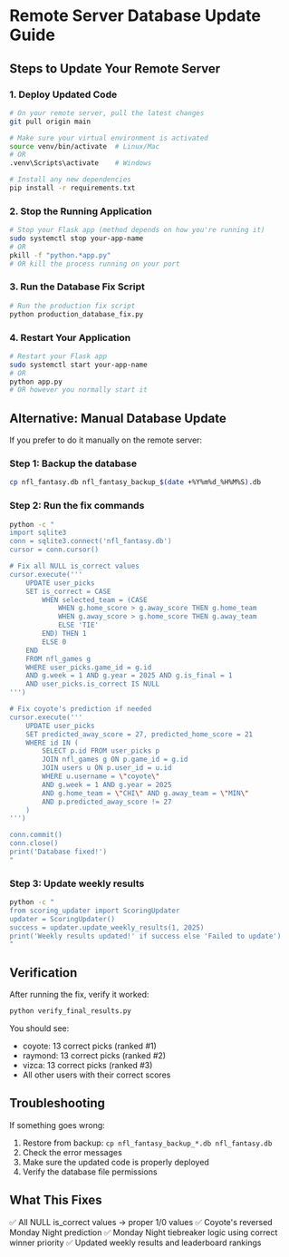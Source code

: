 # Remote Server Database Update Guide

## Steps to Update Your Remote Server

### 1. Deploy Updated Code
```bash
# On your remote server, pull the latest changes
git pull origin main

# Make sure your virtual environment is activated
source venv/bin/activate  # Linux/Mac
# OR
.venv\Scripts\activate    # Windows

# Install any new dependencies
pip install -r requirements.txt
```

### 2. Stop the Running Application
```bash
# Stop your Flask app (method depends on how you're running it)
sudo systemctl stop your-app-name
# OR
pkill -f "python.*app.py"
# OR kill the process running on your port
```

### 3. Run the Database Fix Script
```bash
# Run the production fix script
python production_database_fix.py
```

### 4. Restart Your Application
```bash
# Restart your Flask app
sudo systemctl start your-app-name
# OR
python app.py
# OR however you normally start it
```

## Alternative: Manual Database Update

If you prefer to do it manually on the remote server:

### Step 1: Backup the database
```bash
cp nfl_fantasy.db nfl_fantasy_backup_$(date +%Y%m%d_%H%M%S).db
```

### Step 2: Run the fix commands
```bash
python -c "
import sqlite3
conn = sqlite3.connect('nfl_fantasy.db')
cursor = conn.cursor()

# Fix all NULL is_correct values
cursor.execute('''
    UPDATE user_picks 
    SET is_correct = CASE 
        WHEN selected_team = (CASE 
            WHEN g.home_score > g.away_score THEN g.home_team
            WHEN g.away_score > g.home_score THEN g.away_team
            ELSE 'TIE'
        END) THEN 1 
        ELSE 0 
    END
    FROM nfl_games g 
    WHERE user_picks.game_id = g.id 
    AND g.week = 1 AND g.year = 2025 AND g.is_final = 1
    AND user_picks.is_correct IS NULL
''')

# Fix coyote's prediction if needed
cursor.execute('''
    UPDATE user_picks 
    SET predicted_away_score = 27, predicted_home_score = 21 
    WHERE id IN (
        SELECT p.id FROM user_picks p
        JOIN nfl_games g ON p.game_id = g.id
        JOIN users u ON p.user_id = u.id
        WHERE u.username = \"coyote\" 
        AND g.week = 1 AND g.year = 2025
        AND g.home_team = \"CHI\" AND g.away_team = \"MIN\"
        AND p.predicted_away_score != 27
    )
''')

conn.commit()
conn.close()
print('Database fixed!')
"
```

### Step 3: Update weekly results
```bash
python -c "
from scoring_updater import ScoringUpdater
updater = ScoringUpdater()
success = updater.update_weekly_results(1, 2025)
print('Weekly results updated!' if success else 'Failed to update')
"
```

## Verification

After running the fix, verify it worked:

```bash
python verify_final_results.py
```

You should see:
- coyote: 13 correct picks (ranked #1)
- raymond: 13 correct picks (ranked #2) 
- vizca: 13 correct picks (ranked #3)
- All other users with their correct scores

## Troubleshooting

If something goes wrong:
1. Restore from backup: `cp nfl_fantasy_backup_*.db nfl_fantasy.db`
2. Check the error messages
3. Make sure the updated code is properly deployed
4. Verify the database file permissions

## What This Fixes

✅ All NULL is_correct values → proper 1/0 values
✅ Coyote's reversed Monday Night prediction 
✅ Monday Night tiebreaker logic using correct winner priority
✅ Updated weekly results and leaderboard rankings
